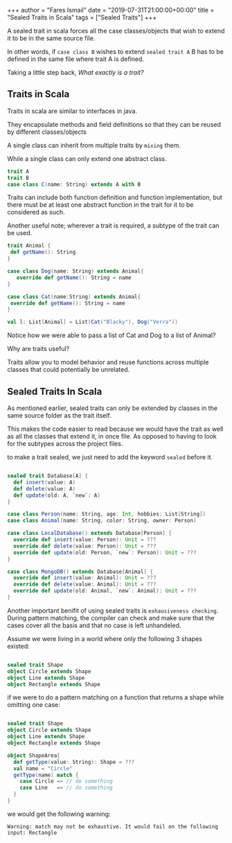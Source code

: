 +++
author = "Fares Ismail"
date = "2019-07-31T21:00:00+00:00"
title = "Sealed Traits in Scala"
tags = ["Sealed Traits"]
+++

A sealed trait in scala forces all the case classes/objects that wish to extend it to be in the same source file.

In other words, if `case class B` wishes to extend `sealed trait A` B has to be defined in the same file where trait A is defined.

Taking a little step back,  _What exactly is a trait?_

## Traits in Scala

Traits in scala are similar to interfaces in java.

They encapsulate methods and field definitions so that they can be reused by different classes/objects

A single class can inherit from multiple traits by `mixing` them.

While a single class can only extend one abstract class.

```scala
trait A
trait B
case class C(name: String) extends A with B
```

Traits can include both function definition and function implementation, but there must be at least one abstract function in the trait for it to be considered as such.

Another useful note; wherever a trait is required, a subtype of the trait can be used.

```scala
trait Animal {  
 def getName(): String
}

case class Dog(name: String) extends Animal{  
   override def getName(): String = name
}

case class Cat(name:String) extends Animal{
 override def getName(): String = name
}

val l: List[Animal] = List(Cat("Blacky"), Dog("Verra"))
```

Notice how we were able to pass a list of Cat and Dog to a list of Animal?

Why are traits useful?

Traits allow you to model behavior and reuse functions across multiple classes that could potentially be unrelated.

## Sealed Traits In Scala

As mentioned earlier, sealed traits can only be extended by classes in the same source folder as the trait itself.

This makes the code easier to read because we would have the trait as well as all the classes that extend it, in once file. As opposed to having to look for the subtypes across the project files.

to make a trait sealed, we just need to add the keyword `sealed` before it.

```scala

sealed trait Database[A] {
  def insert(value: A)
  def delete(value: A)
  def update(old: A, `new`: A)
}

case class Person(name: String, age: Int, hobbies: List[String])
case class Animal(name: String, color: String, owner: Person)

case class LocalDatabase() extends Database[Person] {
  override def insert(value: Person): Unit = ???
  override def delete(value: Person): Unit = ???
  override def update(old: Person, `new`: Person): Unit = ???
}

case class MongoDB() extends Database[Animal] {
  override def insert(value: Animal): Unit = ???
  override def delete(value: Animal): Unit = ???
  override def update(old: Animal, `new`: Animal): Unit = ???
}

```

Another important benifit of using sealed traits is `exhausiveness checking`. During pattern matching, the compiler can check and make sure that the cases cover all the basis and that no case is left unhandeled.

Assume we were living in a world where only the following 3 shapes existed:

```scala

sealed trait Shape
object Circle extends Shape
object Line extends Shape
object Rectangle extends Shape

```

if we were to do a pattern matching on a function that returns a shape while omitting one case:

```scala

sealed trait Shape
object Circle extends Shape
object Line extends Shape
object Rectangle extends Shape

object ShapeArea{
  def getType(value: String): Shape = ???
  val name = "Circle"
  getType(name) match {
    case Circle => // do something
    case Line   => // do something
  }
}
```

we would get the following warning:

`Warning: match may not be exhaustive. It would fail on the following input: Rectangle`
